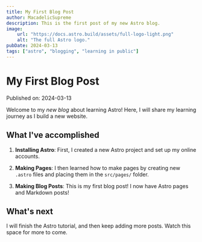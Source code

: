 ```yaml
---
title: My First Blog Post
author: MacadelicSupreme
description: This is the first post of my new Astro blog.
image:
    url: "https://docs.astro.build/assets/full-logo-light.png"
    alt: "The full Astro logo."
pubDate: 2024-03-13
tags: ["astro", "blogging", "learning in public"]
---
```

 # My First Blog Post

Published on: 2024-03-13 

Welcome to my _new blog_ about learning Astro! Here, I will share my learning journey as I build a new website.

## What I've accomplished

1. **Installing Astro**: First, I created a new Astro project and set up my online accounts.

2. **Making Pages**: I then learned how to make pages by creating new `.astro` files and placing them in the `src/pages/` folder.

3. **Making Blog Posts**: This is my first blog post! I now have Astro pages and Markdown posts!

## What's next

I will finish the Astro tutorial, and then keep adding more posts. Watch this space for more to come.